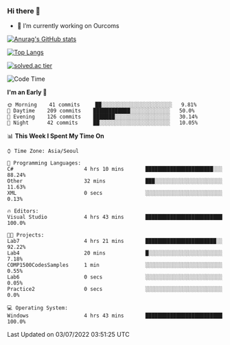 ### Hi there 👋

- 🔭 I’m currently working on Ourcoms

<!--
**Rhange/Rhange** is a ✨ _special_ ✨ repository because its `README.md` (this file) appears on your GitHub profile.

Here are some ideas to get you started:

- 🌱 I’m currently learning ...
- 👯 I’m looking to collaborate on ...
- 🤔 I’m looking for help with ...
- 💬 Ask me about ...
- 📫 How to reach me: ...
- 😄 Pronouns: ...
- ⚡ Fun fact: ...
-->

[![Anurag's GitHub stats](https://github-readme-stats.vercel.app/api?username=rhange&show_icons=true&theme=gruvbox)](https://github.com/anuraghazra/github-readme-stats)

[![Top Langs](https://github-readme-stats.vercel.app/api/top-langs/?username=rhange&layout=compact&theme=gruvbox)](https://github.com/anuraghazra/github-readme-stats)

[![solved.ac tier](http://mazassumnida.wtf/api/generate_badge?boj=rhange0511)](https://solved.ac/rhange0511)

  <!--START_SECTION:waka-->
![Code Time](http://img.shields.io/badge/Code%20Time-0%20secs-blue)

**I'm an Early 🐤** 

```text
🌞 Morning    41 commits     ██░░░░░░░░░░░░░░░░░░░░░░░   9.81% 
🌆 Daytime    209 commits    ████████████░░░░░░░░░░░░░   50.0% 
🌃 Evening    126 commits    ███████░░░░░░░░░░░░░░░░░░   30.14% 
🌙 Night      42 commits     ██░░░░░░░░░░░░░░░░░░░░░░░   10.05%

```


📊 **This Week I Spent My Time On** 

```text
⌚︎ Time Zone: Asia/Seoul

💬 Programming Languages: 
C#                       4 hrs 10 mins       ██████████████████████░░░   88.24% 
Other                    32 mins             ███░░░░░░░░░░░░░░░░░░░░░░   11.63% 
XML                      0 secs              ░░░░░░░░░░░░░░░░░░░░░░░░░   0.13%

🔥 Editors: 
Visual Studio            4 hrs 43 mins       █████████████████████████   100.0%

🐱‍💻 Projects: 
Lab7                     4 hrs 21 mins       ███████████████████████░░   92.22% 
Lab4                     20 mins             █░░░░░░░░░░░░░░░░░░░░░░░░   7.18% 
COMP1500CodesSamples     1 min               ░░░░░░░░░░░░░░░░░░░░░░░░░   0.55% 
Lab6                     0 secs              ░░░░░░░░░░░░░░░░░░░░░░░░░   0.05% 
Practice2                0 secs              ░░░░░░░░░░░░░░░░░░░░░░░░░   0.0%

💻 Operating System: 
Windows                  4 hrs 43 mins       █████████████████████████   100.0%

```


 Last Updated on 03/07/2022 03:51:25 UTC
<!--END_SECTION:waka-->
